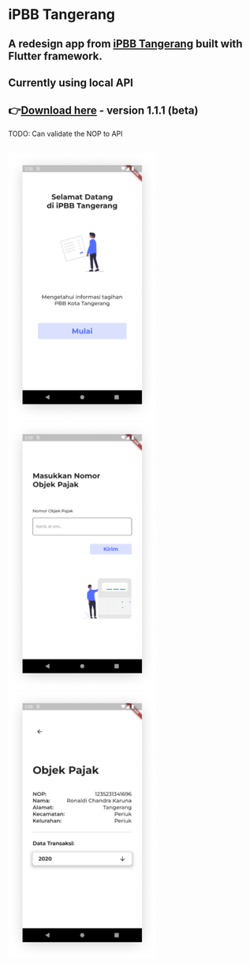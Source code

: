 # iPBB Tangerang

## A redesign app from [iPBB Tangerang](https://play.google.com/store/apps/details?id=com.opensipkd.ipbb_tgr&hl=en&gl=US) built with Flutter framework.
## Currently using local API


## 👉[Download here](https://github.com/ronaldichandra/ipbb-tangerang/releases/download/1.1.1/app-release.apk) - version 1.1.1 (beta)

TODO: Can validate the NOP to API

<br>
<img src="https://raw.githubusercontent.com/ronaldichandra/ipbb-tangerang/main/screenshots/1.png" width="300"><img src="https://raw.githubusercontent.com/ronaldichandra/ipbb-tangerang/main/screenshots/2.png" width="300"><img src="https://raw.githubusercontent.com/ronaldichandra/ipbb-tangerang/main/screenshots/3.png" width="300">
